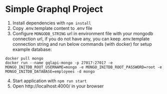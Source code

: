 # Simple Graphql Project

1. Install dependencies with ```npm install```
2. Copy .env.template content to .env file
3. Configure ```MONGODB_STRING``` url in environment file with your mongodb connection url, if you do not have any, you can keep .env.template connection string and run below commands (with docker) for setup example database:
```
docker pull mongo
docker run --name gqlapi-mongo -p 27017:27017 -e MONGO_INITDB_ROOT_USERNAME=mongo -e MONGO_INITDB_ROOT_PASSWORD=root -e MONGO_INITDB_DATABASE=employees -d mongo
```
4. Start application with ```npm run start```
5. Open http://localhost:4000/ in your browser
